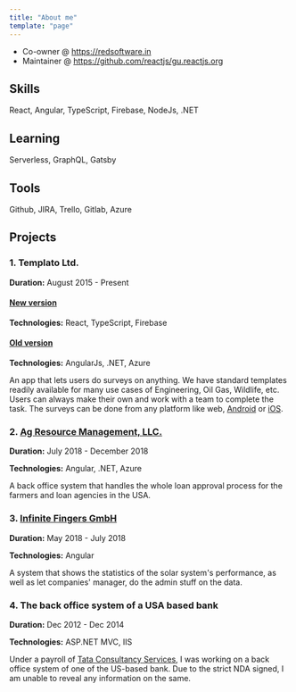 ```yaml
---
title: "About me"
template: "page"
---
```


- Co-owner @ https://redsoftware.in
- Maintainer @ https://github.com/reactjs/gu.reactjs.org

## Skills

React, Angular, TypeScript, Firebase, NodeJs, .NET

## Learning

Serverless, GraphQL, Gatsby

## Tools

Github, JIRA, Trello, Gitlab, Azure

## Projects

### 1. Templato Ltd.

**Duration:** August 2015 - Present

#### [New version](http://templato-next.surge.sh/)

**Technologies:** React, TypeScript, Firebase

#### [Old version](https://templato.com/#/)

**Technologies:** AngularJs, .NET, Azure

An app that lets users do surveys on anything. We have standard templates readily available for many use cases of Engineering, Oil Gas, Wildlife, etc. Users can always make their own and work with a team to complete the task. The surveys can be done from any platform like web, [Android](https://play.google.com/store/apps/details?id=com.templato.android.client) or [iOS](https://itunes.apple.com/us/app/templato-app/id1223067541?ls=1&mt=8).

### 2. [Ag Resource Management, LLC.](https://www.armlend.com/)

**Duration:** July 2018 - December 2018

**Technologies:** Angular, .NET, Azure

A back office system that handles the whole loan approval process for the farmers and loan agencies in the USA.

### 3. [Infinite Fingers GmbH](https://www.infinitefingers.com/)

**Duration:** May 2018 - July 2018

**Technologies:** Angular

A system that shows the statistics of the solar system's performance, as well as let companies' manager, do the admin stuff on the data.

### 4. The back office system of a USA based bank

**Duration:** Dec 2012 - Dec 2014

**Technologies:** ASP.NET MVC, IIS

Under a payroll of [Tata Consultancy Services](https://www.tcs.com/), I was working on a back office system of one of the US-based bank. Due to the strict NDA signed, I am unable to reveal any information on the same.
